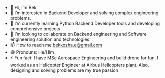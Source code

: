 - 👋 Hi, I’m Bek
- 👀 I’m interested in Backend Developer and solving complex engineering problems.
- 🌱 I’m currently learning Python Backend Developer tools and developing comprehensive projects
- 💞️ I’m looking to collaborate on Backend engineering and Software engineering solution and technologies
- 📫 How to reach me bekkozha.e@gmail.com
- 😄 Pronouns: He/Him
- ⚡ Fun fact: I have MSc Aerospace Engineering and build drone for fun. I worked as an Helicopter Engineer at Airbus Helicopters plant. Also, designing and solving problems are my true passion

<!---
BekkozhaYertleu/BekkozhaYertleu is a ✨ special ✨ repository because its `README.md` (this file) appears on your GitHub profile.
You can click the Preview link to take a look at your changes.
--->
